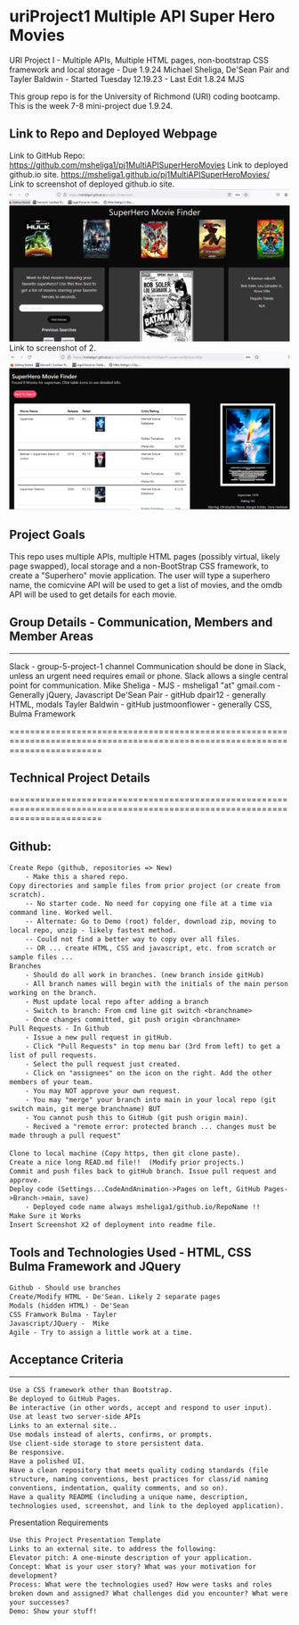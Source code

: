 # uriProject1 Multiple API Super Hero Movies   
URI Project I - Multiple APIs, Multiple HTML pages, non-bootstrap CSS framework and local storage - Due 1.9.24
Michael Sheliga, De'Sean Pair and Tayler Baldwin - Started Tuesday 12.19.23 - Last Edit 1.8.24 MJS

This group repo is for the University of Richmond (URI) coding bootcamp.  
This is the week 7-8 mini-project due 1.9.24. 

## Link to Repo and Deployed Webpage
Link to GitHub Repo: https://github.com/msheliga1/pj1MultiAPISuperHeroMovies 
Link to deployed github.io site. https://msheliga1.github.io/pj1MultiAPISuperHeroMovies/   
Link to screenshot of deployed github.io site. ![Mini Project I APIs GitHub Deployed Start Screenshot](./assets/images/WorkingScreenshot.png
)   
Link to screenshot of 2. ![Mini Project I APIs GitHub Results Screenshot](./assets/images/ResultsScreenshot.PNG)   

## Project Goals  
This repo uses multiple APIs, multiple HTML pages (possibly virtual, likely page swapped), local storage and a non-BootStrap CSS framework, 
to create a "Superhero" movie application. The user will type a superhero name, the comicvine API will be used to get a list of movies, 
and the omdb API will be used to get details for each movie.   

## Group Details - Communication, Members and Member Areas
-------------------------------------------------------------
Slack - group-5-project-1 channel
Communication should be done in Slack, unless an urgent need requires email or phone. 
Slack allows a single central point for communication.
Mike Sheliga - MJS - msheliga1 "at" gmail.com - Generally jQuery, Javascript
De'Sean Pair - gitHub dpair12 - generally HTML, modals
Tayler Baldwin - gitHub justmoonflower - generally CSS, Bulma Framework

==============================================================================================================================
## Technical Project Details 
==============================================================================================================================
## Github:  
    Create Repo (github, repositories => New)  
        - Make this a shared repo. 
    Copy directories and sample files from prior project (or create from scratch). 
        -- No starter code. No need for copying one file at a time via command line. Worked well.
        -- Alternate: Go to Demo (root) folder, download zip, moving to local repo, unzip - likely fastest method.     
        -- Could not find a better way to copy over all files.    
        -- OR ... create HTML, CSS and javascript, etc. from scratch or sample files ...  
    Branches  
        - Should do all work in branches. (new branch inside gitHub)  
        - All branch names will begin with the initials of the main person working on the branch.  
        - Must update local repo after adding a branch  
        - Switch to branch: From cmd line git switch <branchname>  
        - Once changes committed, git push origin <branchname>  
    Pull Requests - In Github
        - Issue a new pull request in gitHub.
        - Click "Pull Requests" in top menu bar (3rd from left) to get a list of pull requests.
        - Select the pull request just created.
        - Click on "assignees" on the icon on the right. Add the other members of your team.
        - You may NOT approve your own request.  
        - You may "merge" your branch into main in your local repo (git switch main, git merge branchname) BUT
        - You cannot push this to GitHub (git push origin main). 
        - Recived a "remote error: protected branch ... changes must be made through a pull request"

    Clone to local machine (Copy https, then git clone paste).    
    Create a nice long READ.md file!!  (Modify prior projects.)   
    Commit and push files back to gitHub branch. Issue pull request and approve. 
    Deploy code (Settings...CodeAndAnimation->Pages on left, GitHub Pages->Branch->main, save)
        - Deployed code name always msheliga1/github.io/RepoName !!
    Make Sure it Works  
    Insert Screenshot X2 of deployment into readme file.  
  
## Tools and Technologies Used - HTML, CSS Bulma Framework and JQuery   
    Github - Should use branches
    Create/Modify HTML - De'Sean. Likely 2 separate pages
    Modals (hidden HTML) - De'Sean
    CSS Framwork Bulma - Tayler
    Javascript/JQuery -  Mike
    Agile - Try to assign a little work at a time. 


## Acceptance Criteria  
--------------------
    Use a CSS framework other than Bootstrap.
    Be deployed to GitHub Pages.
    Be interactive (in other words, accept and respond to user input).
    Use at least two server-side APIs
    Links to an external site..
    Use modals instead of alerts, confirms, or prompts.
    Use client-side storage to store persistent data.
    Be responsive.
    Have a polished UI.
    Have a clean repository that meets quality coding standards (file structure, naming conventions, best practices for class/id naming conventions, indentation, quality comments, and so on).
    Have a quality README (including a unique name, description, technologies used, screenshot, and link to the deployed application).

Presentation Requirements

    Use this Project Presentation Template
    Links to an external site. to address the following:
    Elevator pitch: A one-minute description of your application.
    Concept: What is your user story? What was your motivation for development?
    Process: What were the technologies used? How were tasks and roles broken down and assigned? What challenges did you encounter? What were your successes?
    Demo: Show your stuff!

